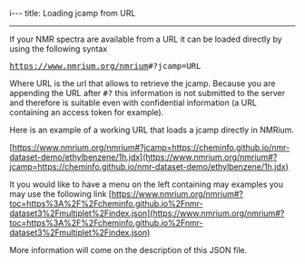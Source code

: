 i---
title: Loading jcamp from URL

---

If your NMR spectra are available from a URL it can be loaded directly by using the following syntax

<kbd>https://www.nmrium.org/nmrium</kbd><kbd>#?jcamp=</kbd><kbd>URL</kbd>

Where URL is the url that allows to retrieve the jcamp. Because you are appending the URL
after <kbd>#?</kbd> this information is not submitted to the server and therefore is suitable
even with confidential information (a URL containing an access token for example).

Here is an example of a working URL that loads a jcamp directly in NMRium.

[https://www.nmrium.org/nmrium#?jcamp=https://cheminfo.github.io/nmr-dataset-demo/ethylbenzene/1h.jdx](https://www.nmrium.org/nmrium#?jcamp=https://cheminfo.github.io/nmr-dataset-demo/ethylbenzene/1h.jdx)

It you would like to have a menu on the left containing may examples you may use the following link
[https://www.nmrium.org/nmrium#?toc=https%3A%2F%2Fcheminfo.github.io%2Fnmr-dataset3%2Fmultiplet%2Findex.json](https://www.nmrium.org/nmrium#?toc=https%3A%2F%2Fcheminfo.github.io%2Fnmr-dataset3%2Fmultiplet%2Findex.json)

More information will come on the description of this JSON file.
